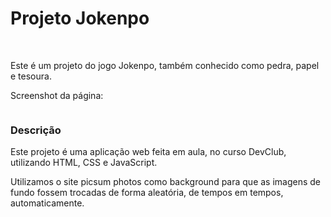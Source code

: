 <h1>Projeto Jokenpo</h1>
<br> 
<p>Este é um projeto do jogo Jokenpo, também conhecido como pedra, papel e tesoura.</p>

<p>Screenshot da página:<p>

<img src=""/>

<h3>Descrição</h3>

<p>Este projeto é uma aplicação web feita em aula, no curso DevClub, utilizando HTML, CSS e JavaScript.</p>

<p>Utilizamos o site picsum photos como background para que as imagens de fundo fossem trocadas de forma aleatória, de tempos em tempos, automaticamente.</p>  
